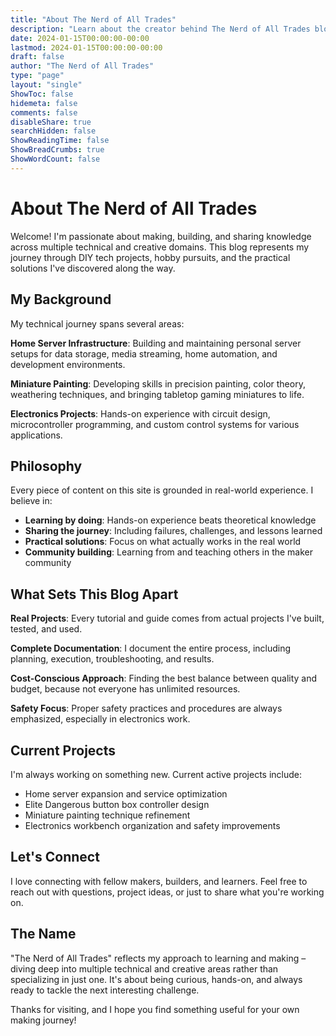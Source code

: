 ```yaml
---
title: "About The Nerd of All Trades"
description: "Learn about the creator behind The Nerd of All Trades blog and the philosophy driving our DIY tech and hobby content"
date: 2024-01-15T00:00:00-00:00
lastmod: 2024-01-15T00:00:00-00:00
draft: false
author: "The Nerd of All Trades"
type: "page"
layout: "single"
ShowToc: false
hidemeta: false
comments: false
disableShare: true
searchHidden: false
ShowReadingTime: false
ShowBreadCrumbs: true
ShowWordCount: false
---
```


# About The Nerd of All Trades

Welcome! I'm passionate about making, building, and sharing knowledge across multiple technical and creative domains. This blog represents my journey through DIY tech projects, hobby pursuits, and the practical solutions I've discovered along the way.

## My Background

My technical journey spans several areas:

**Home Server Infrastructure**: Building and maintaining personal server setups for data storage, media streaming, home automation, and development environments.

**Miniature Painting**: Developing skills in precision painting, color theory, weathering techniques, and bringing tabletop gaming miniatures to life.

**Electronics Projects**: Hands-on experience with circuit design, microcontroller programming, and custom control systems for various applications.

## Philosophy

Every piece of content on this site is grounded in real-world experience. I believe in:

- **Learning by doing**: Hands-on experience beats theoretical knowledge
- **Sharing the journey**: Including failures, challenges, and lessons learned
- **Practical solutions**: Focus on what actually works in the real world
- **Community building**: Learning from and teaching others in the maker community

## What Sets This Blog Apart

**Real Projects**: Every tutorial and guide comes from actual projects I've built, tested, and used.

**Complete Documentation**: I document the entire process, including planning, execution, troubleshooting, and results.

**Cost-Conscious Approach**: Finding the best balance between quality and budget, because not everyone has unlimited resources.

**Safety Focus**: Proper safety practices and procedures are always emphasized, especially in electronics work.

## Current Projects

I'm always working on something new. Current active projects include:

- Home server expansion and service optimization
- Elite Dangerous button box controller design
- Miniature painting technique refinement
- Electronics workbench organization and safety improvements

## Let's Connect

I love connecting with fellow makers, builders, and learners. Feel free to reach out with questions, project ideas, or just to share what you're working on.

## The Name

"The Nerd of All Trades" reflects my approach to learning and making – diving deep into multiple technical and creative areas rather than specializing in just one. It's about being curious, hands-on, and always ready to tackle the next interesting challenge.

Thanks for visiting, and I hope you find something useful for your own making journey!
